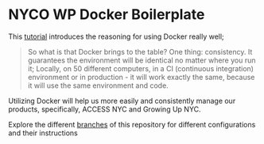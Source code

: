# NYCO WP Docker Boilerplate
This [tutorial](https://codeable.io/wordpress-developers-intro-docker/) introduces
the reasoning for using Docker really well;

> So what is that Docker brings to the table? One thing: consistency. It guarantees
> the environment will be identical no matter where you run it; Locally, on 50 different
> computers, in a CI (continuous integration) environment or in production - it will
> work exactly the same, because it will use the same environment and code.

Utilizing Docker will help us more easily and consistently manage our products,
specifically, ACCESS NYC and Growing Up NYC.

Explore the different [branches](https://github.com/CityOfNewYork/nyco-wp-docker-boilerplate/branches)
of this repository for different configurations and their instructions
